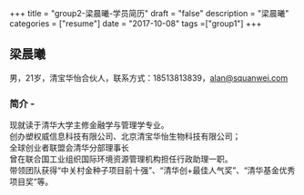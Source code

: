 +++
title = "group2-梁晨曦-学员简历"
draft = "false"
description = "梁晨曦"
categories = ["resume"]
date = "2017-10-08"
tags =["group1"]
+++

## 梁晨曦
男，21岁，清宝华怡合伙人，联系方式：18513813839，alan@squanwei.com

### 简介 -
现就读于清华大学主修金融学与管理学专业。<br/>
创办塑权威信息科技有限公司、北京清宝华怡生物科技有限公司；<br/>
全球创业者联盟会清华分部理事长<br/>
曾在联合国工业组织国际环境资源管理机构担任行政助理一职。<br/>
带领团队获得“中关村金种子项目前十强”、“清华创+最佳人气奖”、“清华基金优秀项目奖”等。
